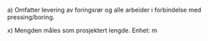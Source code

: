 a) Omfatter levering av foringsrør og alle arbeider i forbindelse med pressing/boring.

x) Mengden måles som prosjektert lengde. Enhet: m

